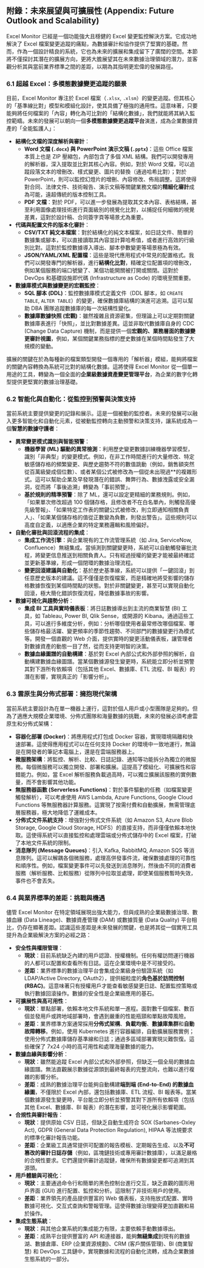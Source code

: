 ## 附錄：未來展望與可擴展性 (Appendix: Future Outlook and Scalability)

Excel Monitor 已經是一個功能強大且穩健的 Excel 變更監控解決方案。它成功地解決了 Excel 檔案變更追蹤的痛點，為數據審計和協作提供了堅實的基礎。然而，作為一個設計精良的系統，它也為未來的擴展和集成留下了廣闊的空間。本節將不僅探討其潛在的擴展方向，更將大膽展望其在未來數據治理領域的潛力，並客觀分析其與當前業界標準之間的差距，以期為其指明更宏偉的發展路徑。

### 6.1 超越 Excel：多模態數據變更追蹤的願景

目前，Excel Monitor 專注於 Excel 檔案（`.xlsx`, `.xlsm`）的變更追蹤。但其核心的「基準線比對」模型和模組化設計，使其具備了極強的通用性。這意味著，只要能夠將任何檔案的「內容」轉化為可比對的「結構化數據」，我們就能將其納入監控範疇。未來的發展可以朝向一個**多模態數據變更追蹤平台**演進，成為企業數據資產的「全能監護人」：

*   **結構化文檔的深度解析與審計**：
    *   **Word 文檔 (`.docx`) 與 PowerPoint 演示文稿 (`.pptx`)**：這些 Office 檔案本質上也是 ZIP 壓縮包，內部包含了多個 XML 結構。我們可以開發專用的解析器，深入提取並比對其核心內容。例如，對於 Word 文檔，可以追蹤段落文本的增刪改、樣式變更、圖片的替換（通過哈希比對）；對於 PowerPoint，則可以監控幻燈片的增刪、內容修改、佈局調整。這將使得對合同、法律文件、技術報告、演示文稿等關鍵業務文檔的**精細化審計**成為可能，遠超傳統的版本控制工具。
    *   **PDF 文檔**：對於 PDF，可以進一步發展為提取其文本內容、表格結構，甚至利用圖像處理技術進行頁面級別的視覺化比對，以捕捉任何細微的視覺差異，這對於設計稿、合同簽字頁等場景尤為重要。
*   **代碼與配置文件的版本化審計**：
    *   **CSV/TXT 純文本檔案**：對於結構化的純文本檔案，如日誌文件、簡單的數據集或腳本，可以直接讀取其內容並計算哈希值，或者進行高效的行級別比對。這對於監控數據導入導出、腳本參數變更等場景極為有效。
    *   **JSON/YAML/XML 配置檔**：這些是現代應用程式中常見的配置格式。我們可以開發專門的解析器，進行**結構化比對**，精確定位配置項的增刪改，例如某個服務的端口號變了、某個功能開關被打開或關閉。這對於 DevOps 和基礎設施即代碼 (Infrastructure as Code) 的環境至關重要。
*   **數據庫模式與數據變更的宏觀監控**：
    *   **SQL 腳本 (DDL)**：監控數據庫模式定義文件（DDL 腳本，如 `CREATE TABLE`, `ALTER TABLE`）的變更，確保數據庫結構的演進可追溯。這可以幫助 DBA 團隊追蹤數據庫的每一次結構性變化。
    *   **數據庫數據快照 (宏觀)**：雖然複雜且資源密集，但理論上可以定期對關鍵數據庫表進行「快照」，並比對數據差異。這並非取代數據庫自身的 CDC (Change Data Capture) 機制，而是提供一個**宏觀的、業務層面的數據變更審計視圖**，例如，某個關鍵業務指標的歷史數據在某個時間點發生了大規模的變動。

擴展的關鍵在於為每種新的檔案類型開發一個專用的「解析器」模組，能夠將檔案的關鍵內容轉換為系統可比對的結構化數據。這將使得 Excel Monitor 從一個單一用途的工具，轉變為一個全面的**企業級數據資產變更管理平台**，為企業的數字化轉型提供更堅實的數據治理基礎。

### 6.2 智能化與自動化：從監控到預警與決策支持

當前系統主要提供變更的記錄和展示。這是一個被動的監控者。未來的發展可以融入更多智能化和自動化元素，從被動監控轉向主動預警和決策支持，讓系統成為一個**智慧的數據守護者**：

*   **異常變更模式識別與智能預警**：
    *   **機器學習 (ML) 驅動的異常檢測**：利用歷史變更數據訓練機器學習模型，識別「非典型」的變更模式。例如，在非工作時間進行的大量修改、特定敏感儲存格的頻繁變更、與歷史趨勢不符的數值跳動（例如，銷售額突然從百萬級變成個位數）、或者某個公式被修改為一個從未出現過**的複雜形式。這可以幫助企業及早發現潛在的錯誤、舞弊行為、數據洩露或安全漏洞，從而將「事後追溯」轉變為「事前預警」。
    *   **基於規則的精準預警**：除了 ML，還可以設定更精細的業務規則。例如，「如果單次修改超過 100 個儲存格，且修改者不在白名單內，則觸發高優先級警報」、「如果特定工作表的關鍵公式被修改，則立即通知相關負責人」、「如果某個儲存格的值從正數變為負數，則發出警告」。這些規則可以高度自定義，以適應企業的特定業務邏輯和風險偏好。
*   **自動化審批與回滾流程的集成**：
    *   **集成工作流引擎**：與企業現有的工作流管理系統（如 Jira, ServiceNow, Confluence）無縫集成。當偵測到關鍵變更時，系統可以自動觸發審批流程，將變更信息推送到相關負責人。只有經過授權的變更才能被最終確認並更新基準線，形成一個閉環的數據治理流程。
    *   **變更回滾建議與自動化**：基於歷史基準線，系統可以提供「一鍵回滾」到任意歷史版本的建議。這不僅僅是恢復檔案，而是精確地將受影響的儲存格數據恢復到某個時間點的狀態。對於非關鍵變更，甚至可以實現自動化回滾，極大簡化錯誤恢復流程，降低數據事故的影響。
*   **數據可視化與趨勢分析**：
    *   **集成 BI 工具與實時儀表板**：將日誌數據導出到主流的商業智慧 (BI) 工具，如 Tableau, Power BI, Qlik Sense，或開源的 Kibana。通過這些工具，可以進行多維度分析，例如：分析哪個使用者最常修改哪個檔案、哪些儲存格最活躍、變更頻率的季節性趨勢、不同部門的數據變更行為模式等。開發一個直觀的 Web 介面，提供實時的變更活動儀表板，讓管理者對數據資產的動態一目了然，從而支持更明智的決策。
    *   **數據血緣圖譜的自動構建**：基於對 Excel 內部公式和外部參照的解析，自動構建數據血緣圖譜。當某個數據源發生變更時，系統能立即分析並預警其對下游所有依賴項（包括其他 Excel、數據庫、ETL 流程、BI 報表）的潛在影響，實現真正的「影響分析」。

### 6.3 雲原生與分佈式部署：擁抱現代架構

當前系統主要設計為在單一機器上運行，這對於個人用戶或小型團隊是足夠的。但為了適應大規模企業環境、分佈式團隊和海量數據的挑戰，未來的發展必須考慮雲原生和分佈式架構：

*   **容器化部署 (Docker)**：將應用程式打包成 Docker 容器，實現環境隔離和快速部署。這使得應用程式可以在任何支持 Docker 的環境中一致地運行，無論是在開發者的筆記本電腦上，還是在雲端服務器上。
*   **微服務架構**：將監控、解析、比較、日誌記錄、通知等功能拆分為獨立的微服務。每個微服務可以獨立開發、部署和擴展。這提高了模組化、可擴展性和容錯能力。例如，當 Excel 解析服務負載過高時，可以獨立擴展該服務的實例數量，而不會影響其他功能。
*   **無服務器函數 (Serverless Functions)**：對於事件驅動的任務（如檔案變更觸發解析），可以考慮使用 AWS Lambda, Azure Functions, Google Cloud Functions 等無服務器計算服務。這實現了按需付費和自動擴展，無需管理底層服務器，極大地降低了運維成本。
*   **分佈式文件系統支持**：增強對分佈式文件系統（如 Amazon S3, Azure Blob Storage, Google Cloud Storage, HDFS）的直接支持，而非僅僅依賴本地快取。這使得系統可以直接監控和處理雲端或分佈式儲存中的 Excel 檔案，打破了本地文件系統的限制。
*   **消息隊列 (Message Queues)**：引入 Kafka, RabbitMQ, Amazon SQS 等消息隊列。這可以解耦各個微服務，處理高併發事件流，確保數據處理的可靠性和順序性。例如，檔案變更事件可以先發送到消息隊列，然後由不同的消費者服務（解析服務、比較服務）從隊列中拉取並處理，即使某個服務暫時失效，事件也不會丟失。

### 6.4 與業界標準的差距：挑戰與機遇

儘管 Excel Monitor 在特定領域展現出強大能力，但與成熟的企業級數據治理、數據血緣 (Data Lineage)、數據資產管理 (DAM) 或數據質量 (Data Quality) 平台相比，仍存在顯著差距。認識這些差距是未來發展的關鍵，也是將其從一個實用工具提升為企業級解決方案的必經之路：

*   **安全性與權限管理**：
    *   **現狀**：目前系統缺乏內建的用戶認證、授權機制。任何有權訪問運行機器的人都可以配置和查看所有日誌。這在企業環境中是不可接受的。
    *   **差距**：業界標準的數據治理平台會集成企業級身份驗證系統（如 LDAP/Active Directory, OAuth2），提供細粒度的**角色基於訪問控制 (RBAC)**。這意味著只有授權用戶才能查看敏感變更日誌、配置監控策略或執行數據回滾操作。數據的安全性是企業級應用的基石。
*   **可擴展性與高可用性**：
    *   **現狀**：單點部署，依賴本地文件系統和單一進程。面對數千個檔案、數百個並發用戶或跨地域部署時，會遇到嚴重的性能瓶頸和單點故障風險。
    *   **差距**：業界標準方案通常採用**分佈式架構**、**負載均衡**、**數據庫集群**和**自動故障轉移**。例如，使用 Kubernetes 進行容器編排，自動擴展服務實例；使用分佈式數據庫儲存基準線和日誌；通過多區域部署實現災難恢復。這些確保了 7x24 小時的高可用性和處理海量數據的能力。
*   **數據血緣與影響分析**：
    *   **現狀**：雖然能追蹤 Excel 內部公式和外部參照，但缺乏一個全局的數據血緣圖譜。無法直觀展示數據從源頭到最終報表的完整流向，也難以進行複雜的影響分析。
    *   **差距**：成熟的數據治理平台能夠自動構建**端到端 (End-to-End) 的數據血緣圖**，不僅限於 Excel 內部，還包括數據庫、ETL 流程、BI 報表等。當某個數據源發生變更時，平台能立即分析並預警其對下游所有依賴項（包括其他 Excel、數據庫、BI 報表）的潛在影響，並可視化展示影響範圍。
*   **合規性與審計報告**：
    *   **現狀**：提供原始 CSV 日誌，但缺乏自動生成符合 SOX (Sarbanes-Oxley Act), GDPR (General Data Protection Regulation), HIPAA 等法規要求的標準化審計報告功能。
    *   **差距**：企業級工具通常提供可配置的報告模板、定期報告生成、以及**不可篡改的審計日誌存儲**（例如，區塊鏈技術或專用審計數據庫），以滿足嚴格的合規性要求。它們還提供審計追蹤鏈，確保所有數據變更都可追溯到其源頭。
*   **用戶體驗與可視化**：
    *   **現狀**：主要通過命令行和簡單的黑色控制台進行交互，缺乏直觀的圖形用戶界面 (GUI) 進行配置、監控和分析。這限制了非技術用戶的使用。
    *   **差距**：業界領先的產品提供豐富的 Web 儀表板，支持拖放式配置、實時數據可視化、交互式查詢和警報管理。這使得數據治理變得更加直觀和易於操作。
*   **集成生態系統**：
    *   **現狀**：與其他企業系統的集成能力有限，主要依賴手動數據導出。
    *   **差距**：成熟平台提供豐富的 API 和連接器，能夠**無縫集成**到現有的數據湖、數據倉庫、ERP (企業資源規劃)、CRM (客戶關係管理)、BI (商業智慧) 和 DevOps 工具鏈中，實現數據和流程的自動化流轉，成為企業數據生態系統的一部分。